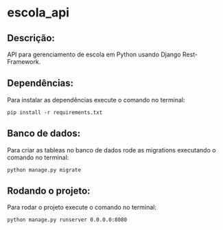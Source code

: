 # escola_api
Descrição:
----------
API para gerenciamento de escola em Python usando Django Rest-Framework.

Dependências:
-------------
Para instalar as dependências execute o comando no terminal:
```shell script
pip install -r requirements.txt
```

Banco de dados:
---------------
Para criar as tableas no banco de dados rode as migrations executando o comando no terminal:
```shell script
python manage.py migrate
```

Rodando o projeto:
------------------
Para rodar o projeto execute o comando no terminal: 
```shell script
python manage.py runserver 0.0.0.0:8080
```
